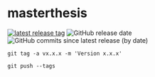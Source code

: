 # masterthesis

[![latest release tag](https://img.shields.io/github/v/tag/ermerp/masterthesis?label=download%20pdf)](https://github.com/ermerp/masterthesis/releases/latest/download/performancevergleich.pdf)
![GitHub release date](https://img.shields.io/github/release-date/ermerp/masterthesis)
![GitHub commits since latest release (by date)](https://img.shields.io/github/commits-since/ermerp/masterthesis/latest)

```
git tag -a vx.x.x -m 'Version x.x.x'
```

```
git push --tags
```